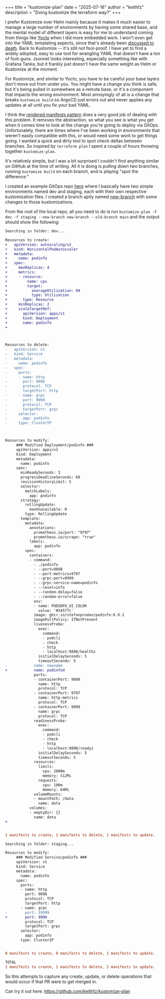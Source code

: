 +++
title = "kustomize-plan"
date = "2025-07-16"
author = "keithfz"
description = "Doing kustomize the terraform way?"
+++

I prefer Kustomize over Helm mainly because it makes it much easier to manage a large number of environments by having some shared base, and the mental model of different layers is easy for me to understand coming from things like [Yocto](https://docs.yoctoproject.org/overview-manual/yp-intro.html#the-yocto-project-layer-model) when I did more embedded work. I won't even get into the YAML templating aspects, since that's already been [discussed to death](https://ruudvanasseldonk.com/2023/01/11/the-yaml-document-from-hell#templating-yaml-is-a-terrible-terrible-idea). Back to Kustomize -- it's still not fool-proof. I have yet to find a widely adopted, easy to use tool for wrangling YAML that doesn't have a ton of foot-guns. Jsonnet looks interesting, especially something like with Grafana Tanka, but it frankly just doesn't have the same weight as Helm or Kustomize at the moment.

For Kustomize, and similar to Yocto, you have to be careful your base layers don't move out from under you. You might have a change you think is safe, but it's being pulled in somewhere as a remote base, or it's a component that impacts the wrong environment. Most annoyingly of all is a change that breaks `kustomize build` so ArgoCD just errors out and never applies any updates at all until you fix your bad YAML.

I think the [rendered manifests pattern](https://akuity.io/blog/the-rendered-manifests-pattern) does a very good job of dealing with this problem. It removes the abstraction, so what you see is what you get when it comes time to look at the change you're going to deploy via GitOps. Unfortunately, there are times where I've been working in environments that weren't easily compatible with this, or would need some work to get things going. I wanted a quick and dirty tool to spot check deltas between branches. So inspired by `terraform plan` I spent a couple of hours throwing together `kustomize-plan`.

It's relatively simple, but I was a bit surprised I couldn't find anything similar on GitHub at the time of writing. All it is doing is pulling down two branches, running `kustomize build` on each branch, and is playing "spot the difference."

I created an example GitOps repo [here](https://github.com/keithfz/test-gitops) where I basically have two simple environments named dev and staging, each with their own respective kustomization files. I created a branch aptly named [new-branch](https://github.com/keithfz/test-gitops/tree/new-branch) with some changes to those kustomizations.

From the root of the local repo, all you need to do is run `kustomize-plan -f dev -f staging --new-branch new-branch --old-branch main` and the output should show the following:

```diff
Searching in folder: dev...

Resources to create:
+	apiVersion: autoscaling/v2
+	kind: HorizontalPodAutoscaler
+	metadata:
+	  name: podinfo
+	spec:
+	  maxReplicas: 4
+	  metrics:
+	  - resource:
+	      name: cpu
+	      target:
+	        averageUtilization: 99
+	        type: Utilization
+	    type: Resource
+	  minReplicas: 2
+	  scaleTargetRef:
+	    apiVersion: apps/v1
+	    kind: Deployment
+	    name: podinfo
+



Resources to delete:
-	apiVersion: v1
-	kind: Service
-	metadata:
-	  name: podinfo
-	spec:
-	  ports:
-	  - name: http
-	    port: 9898
-	    protocol: TCP
-	    targetPort: http
-	  - name: grpc
-	    port: 9999
-	    protocol: TCP
-	    targetPort: grpc
-	  selector:
-	    app: podinfo
-	  type: ClusterIP



Resources to modify:
	 ### Modified Deployment/podinfo ###
 	 apiVersion: apps/v1
 	 kind: Deployment
 	 metadata:
 	   name: podinfo
 	 spec:
 	   minReadySeconds: 3
 	   progressDeadlineSeconds: 60
 	   revisionHistoryLimit: 5
 	   selector:
 	     matchLabels:
 	       app: podinfo
 	   strategy:
 	     rollingUpdate:
 	       maxUnavailable: 0
 	     type: RollingUpdate
 	   template:
 	     metadata:
 	       annotations:
 	         prometheus.io/port: "9797"
 	         prometheus.io/scrape: "true"
 	       labels:
 	         app: podinfo
 	     spec:
 	       containers:
 	       - command:
 	         - ./podinfo
 	         - --port=9898
 	         - --port-metrics=9797
 	         - --grpc-port=9999
 	         - --grpc-service-name=podinfo
 	         - --level=info
 	         - --random-delay=false
 	         - --random-error=false
 	         env:
 	         - name: PODINFO_UI_COLOR
 	           value: '#34577c'
 	         image: ghcr.io/stefanprodan/podinfo:6.9.1
 	         imagePullPolicy: IfNotPresent
 	         livenessProbe:
 	           exec:
 	             command:
 	             - podcli
 	             - check
 	             - http
 	             - localhost:9898/healthz
 	           initialDelaySeconds: 5
 	           timeoutSeconds: 5
-	         name: newname
+	         name: podinfod
 	         ports:
 	         - containerPort: 9898
 	           name: http
 	           protocol: TCP
 	         - containerPort: 9797
 	           name: http-metrics
 	           protocol: TCP
 	         - containerPort: 9999
 	           name: grpc
 	           protocol: TCP
 	         readinessProbe:
 	           exec:
 	             command:
 	             - podcli
 	             - check
 	             - http
 	             - localhost:9898/readyz
 	           initialDelaySeconds: 5
 	           timeoutSeconds: 5
 	         resources:
 	           limits:
 	             cpu: 2000m
 	             memory: 512Mi
 	           requests:
 	             cpu: 100m
 	             memory: 64Mi
 	         volumeMounts:
 	         - mountPath: /data
 	           name: data
 	       volumes:
 	       - emptyDir: {}
 	         name: data
+


1 manifests to create, 1 manifests to delete, 1 manifests to update.

Searching in folder: staging...

Resources to modify:
	 ### Modified Service/podinfo ###
 	 apiVersion: v1
 	 kind: Service
 	 metadata:
 	   name: podinfo
 	 spec:
 	   ports:
 	   - name: http
 	     port: 9898
 	     protocol: TCP
 	     targetPort: http
 	   - name: grpc
-	     port: 19999
+	     port: 9999
 	     protocol: TCP
 	     targetPort: grpc
 	   selector:
 	     app: podinfo
 	   type: ClusterIP


0 manifests to create, 0 manifests to delete, 1 manifests to update.

TOTAL
1 manifests to create, 1 manifests to delete, 2 manifests to update.
```

So this attempts to capture any create, update, or delete operations that would occur if that PR were to get merged in.

Can try it out here: https://github.com/keithfz/kustomize-plan
